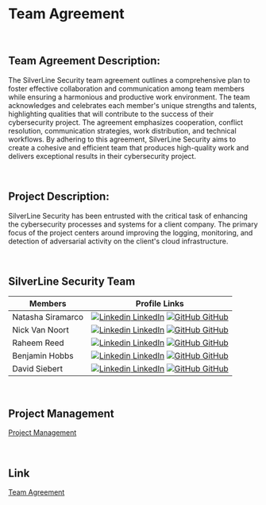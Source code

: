 # Team Agreement

<br>

## Team Agreement Description:

The SilverLine Security team agreement outlines a comprehensive plan to foster effective collaboration and communication among team members while ensuring a harmonious and productive work environment. The team acknowledges and celebrates each member's unique strengths and talents, highlighting qualities that will contribute to the success of their cybersecurity project. The agreement emphasizes cooperation, conflict resolution, communication strategies, work distribution, and technical workflows. By adhering to this agreement, SilverLine Security aims to create a cohesive and efficient team that produces high-quality work and delivers exceptional results in their cybersecurity project.

<br>

## Project Description:

SilverLine Security has been entrusted with the critical task of enhancing the cybersecurity processes and systems for a client company. The primary focus of the project centers around improving the logging, monitoring, and detection of adversarial activity on the client's cloud infrastructure.



<br>

## SilverLine Security Team 
| Members | Profile Links |
| --- | --- |
| Natasha Siramarco | [![Linkedin](https://i.stack.imgur.com/gVE0j.png) LinkedIn](https://www.linkedin.com/in/natasha-siramarco/) [![GitHub](https://i.stack.imgur.com/tskMh.png) GitHub](https://github.com/nsiramarco) |
| Nick Van Noort | [![Linkedin](https://i.stack.imgur.com/gVE0j.png) LinkedIn](https://www.linkedin.com/in/nicholas-van-noort/) [![GitHub](https://i.stack.imgur.com/tskMh.png) GitHub](https://github.com/nvannoort) |
| Raheem Reed  | [![Linkedin](https://i.stack.imgur.com/gVE0j.png) LinkedIn](https://www.linkedin.com/in/raheem-reed-8a7649183/) [![GitHub](https://i.stack.imgur.com/tskMh.png) GitHub](https://github.com/reedraheem) |
| Benjamin Hobbs | [![Linkedin](https://i.stack.imgur.com/gVE0j.png) LinkedIn](https://www.linkedin.com/in/benjaminshobbs/) [![GitHub](https://i.stack.imgur.com/tskMh.png) GitHub](https://github.com/benjamin-s-hobbs) |
| David Siebert | [![Linkedin](https://i.stack.imgur.com/gVE0j.png) LinkedIn](https://www.linkedin.com/in/davidpsiebert/) [![GitHub](https://i.stack.imgur.com/tskMh.png) GitHub](https://github.com/Siebert-David) |


<br>

## Project Management

[Project Management](https://trello.com/b/hPRu0zMp/silverline-security-main-board)

<br>

## Link
[Team Agreement](https://github.com/SilverLine-Security/Team-Agreement/blob/main/Team%20Agreement.pdf)


